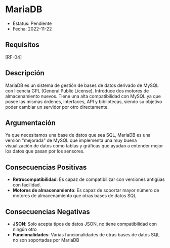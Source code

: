 # MariaDB
  - Estatus: Pendiente
  - Fecha: 2022-11-22

## Requisitos 

[RF-04]

## Descripción

MariaDB es un sistema de gestión de bases de datos derivado de MySQL con licencia GPL (General Public License). Introduce dos motores de almacenamiento nuevos. Tiene una alta compatibilidad con MySQL ya que posee las mismas órdenes, interfaces, API y bibliotecas, siendo su objetivo poder cambiar un servidor por otro directamente.

## Argumentación

Ya que necesitamos una base de datos que sea SQL, MariaDB es una versión "mejorada" de MySQL que implementa una muy buena visualización de datos como tablas y gráficas que ayudan a entender mejor los datos que pasan por los sensores.

## Consecuencias Positivas

   - **Retrocompatibilidad**: Es capaz de compatibilizar con versiones antigüas con facilidad.
   - **Motores de almacenamiento**: Es capaz de soportar mayor número de motores de almacenamiento que otras bases de datos SQL

## Consecuencias Negativas

   - **JSON**: Solo acepta tipos de datos JSON, no tiene compatibilidad con ningún otro
   - **Funcionalidades**: Varias funcionalidades de otras bases de datos SQL no son soportadas por MariaDB
